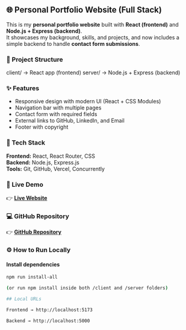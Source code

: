 ## 🌐 Personal Portfolio Website (Full Stack)

This is my **personal portfolio website** built with **React (frontend)** and **Node.js + Express (backend)**.  
It showcases my background, skills, and projects, and now includes a simple backend to handle **contact form submissions**.



### 📂 Project Structure

client/ → React app (frontend)
server/ → Node.js + Express (backend)




### ✨ Features
- Responsive design with modern UI (React + CSS Modules)  
- Navigation bar with multiple pages  
- Contact form with required fields  
- External links to GitHub, LinkedIn, and Email  
- Footer with copyright  



### 🧰 Tech Stack
**Frontend:** React, React Router, CSS  
**Backend:** Node.js, Express.js  
**Tools:** Git, GitHub, Vercel, Concurrently  



### 🚀 Live Demo
👉 [**Live Website**](https://my-portfolio-y92m.vercel.app/)



### 💻 GitHub Repository
👉 [**GitHub Repository**](https://github.com/jie-ui/my-portfolio/tree/main)



### ⚙️ How to Run Locally
####  Install dependencies  
```bash
npm run install-all

(or run npm install inside both /client and /server folders)

## Local URLs

Frontend → http://localhost:5173

Backend → http://localhost:5000
